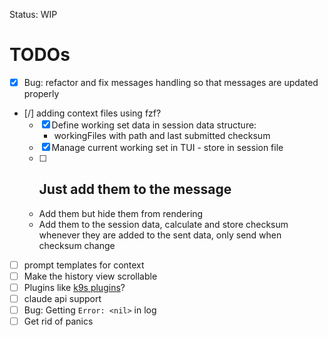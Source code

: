 
Status: WIP


# TODOs

- [X] Bug: refactor and fix messages handling so that messages are updated properly
- [/] adding context files using fzf?
    - [X] Define working set data in session data structure:
        - workingFiles with path and last submitted checksum
    - [X] Manage current working set in TUI - store in session file
    - [ ] Just add them to the message
        -
    - Add them but hide them from rendering
    - Add them to the session data, calculate and store checksum whenever they are added to the sent data, only send when checksum change
- [ ] prompt templates for context
- [ ] Make the history view scrollable
- [ ] Plugins like [k9s plugins](https://k9scli.io/topics/plugins/)?
- [ ] claude api support
- [ ] Bug: Getting `Error: <nil>` in log
- [ ] Get rid of panics